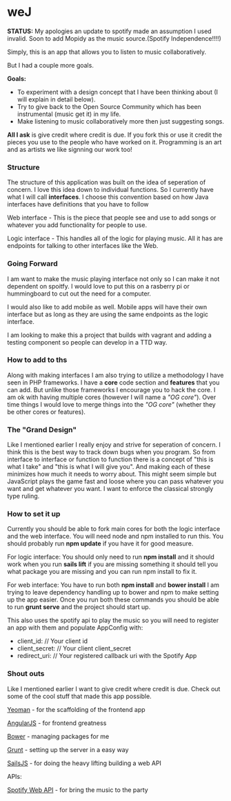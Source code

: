 # weJ

**STATUS:** My apologies an update to spotify made an assumption I used invalid. Soon to add Mopidy as the music source.(Spotify Independence!!!!)



Simply, this is an app that allows you to listen to music collaboratively.

But I had a couple more goals.

**Goals:**
  * To experiment with a design concept that I have been thinking about (I will explain in detail below).
  * Try to give back to the Open Source Community which has been instrumental (music get it) in my life.
  * Make listening to music collaboratively more then just suggesting songs.

**All I ask** is give credit where credit is due. If you fork this or use it credit the pieces you use to the people who have worked on it. Programming is an art and as artists we like signning our work too!

### Structure

The structure of this application was built on the idea of seperation of concern. I love this idea down to individual functions. So I currently have what I will call **interfaces**. I choose this convention based on how Java interfaces have definitions that you have to follow  

Web interface - This is the piece that people see and use to add songs or whatever you add functionality for people to use.  

Logic interface - This handles all of the logic for playing music. All it has are endpoints for talking to other interfaces like the Web.

### Going Forward

I am want to make the music playing interface not only so I can make it not dependent on spoitfy. I would love to put this on a rasberry pi or hummingboard to cut out the need for a computer.

I would also like to add mobile as well. Mobile apps will have their own interface but as long as they are using the same endpoints as the logic interface.

I am looking to make this a project that builds with vagrant and adding a testing component so people can develop in a TTD way.

### How to add to ths

Along with making interfaces I am also trying to utilize a methodology I have seen in PHP frameworks. I have a **core** code section and **features** that you can add. But unlike those frameworks I encourage you to hack the core. I am ok with having multiple cores (however I will name a *"OG core"*). Over time things I would love to merge things into the *"OG core"* (whether they be other cores or features).

### The "Grand Design"

Like I mentioned earlier I really enjoy and strive for seperation of concern. I think this is the best way to track down bugs when you program. So from interface to interface or function to function there is a concept of "this is what I take" and "this is what I will give you". And making each of these minimizes how much it needs to worry about. This might seem simple but JavaScript plays the game fast and loose where you can pass whatever you want and get whatever you want. I want to enforce the classical strongly type ruling.

### How to set it up

Currently you should be able to fork main cores for both the logic interface and the web interface. You will need node and npm installed to run this. You should probably run **npm update** if you have it for good measure.

For logic interface: You should only need to run **npm install** and it should work when you run **sails lift** if you are missing something it should tell you what package you are missing and you can run npm install <package name> to fix it.

For web interface: You have to run both **npm install** and **bower install** I am trying to leave dependency handling up to bower and npm to make setting up the app easier. Once you run both these commands you should be able to run **grunt serve** and the project should start up.

This also uses the spotify api to play the music so you will need to register an app with them and populate AppConfig with:
* client_id: // Your client id
* client_secret: // Your client client_secret
* redirect_uri: // Your registered callback uri with the Spotify App


### Shout outs

Like I mentioned earlier I want to give credit where credit is due. Check out some of the cool stuff that made this app possible.

[Yeoman](http://yeoman.io/) - for the scaffolding of the frontend app

[AngularJS](https://angularjs.org/) - for frontend greatness

[Bower](http://bower.io/) - managing packages for me

[Grunt](http://gruntjs.com/) - setting up the server in a easy way

[SailsJS](http://sailsjs.org/#!/) - for doing the heavy lifting building a web API

APIs:

[Spotify Web API](https://developer.spotify.com/web-api/) - for bring the music to the party
